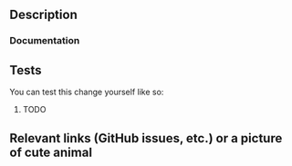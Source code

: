 <!-- Before opening a pull request, ensure you've read our contributing guidelines, https://github.com/opennextjs/opennextjs-netlify/blob/main/CONTRIBUTING.md. -->

## Description

<!-- Provide a brief summary of the change. -->

### Documentation

<!-- Where is this feature or API documented? Did you create an internal and/or external artifact to document this change? -->

## Tests

<!-- Did you add tests? How did you test this change? -->

You can test this change yourself like so:

1. TODO

## Relevant links (GitHub issues, etc.) or a picture of cute animal

<!-- Link to an issue that is fixed by this PR or related to this PR. -->
